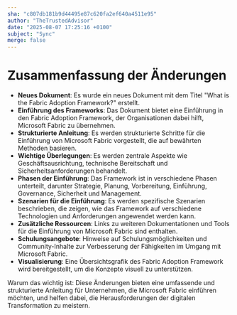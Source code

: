 ```yaml
---
sha: "c807db181b9d44495e87c620fa2ef640a4511e95"
author: "TheTrustedAdvisor"
date: "2025-08-07 17:25:16 +0100"
subject: "Sync"
merge: false
---
```


# Zusammenfassung der Änderungen

- **Neues Dokument**: Es wurde ein neues Dokument mit dem Titel "What is the Fabric Adoption Framework?" erstellt.
- **Einführung des Frameworks**: Das Dokument bietet eine Einführung in den Fabric Adoption Framework, der Organisationen dabei hilft, Microsoft Fabric zu übernehmen.
- **Strukturierte Anleitung**: Es werden strukturierte Schritte für die Einführung von Microsoft Fabric vorgestellt, die auf bewährten Methoden basieren.
- **Wichtige Überlegungen**: Es werden zentrale Aspekte wie Geschäftsausrichtung, technische Bereitschaft und Sicherheitsanforderungen behandelt.
- **Phasen der Einführung**: Das Framework ist in verschiedene Phasen unterteilt, darunter Strategie, Planung, Vorbereitung, Einführung, Governance, Sicherheit und Management.
- **Szenarien für die Einführung**: Es werden spezifische Szenarien beschrieben, die zeigen, wie das Framework auf verschiedene Technologien und Anforderungen angewendet werden kann.
- **Zusätzliche Ressourcen**: Links zu weiteren Dokumentationen und Tools für die Einführung von Microsoft Fabric sind enthalten.
- **Schulungsangebote**: Hinweise auf Schulungsmöglichkeiten und Community-Inhalte zur Verbesserung der Fähigkeiten im Umgang mit Microsoft Fabric.
- **Visualisierung**: Eine Übersichtsgrafik des Fabric Adoption Framework wird bereitgestellt, um die Konzepte visuell zu unterstützen.

Warum das wichtig ist: Diese Änderungen bieten eine umfassende und strukturierte Anleitung für Unternehmen, die Microsoft Fabric einführen möchten, und helfen dabei, die Herausforderungen der digitalen Transformation zu meistern.

